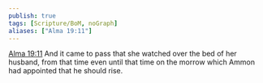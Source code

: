 ```yaml
---
publish: true
tags: [Scripture/BoM, noGraph]
aliases: ["Alma 19:11"]
---
```

[Alma 19:11](https://churchofjesuschrist.org/study/scriptures/bofm/alma/19?lang=eng&id=p11#p11) And it came to pass that she watched over the bed of her husband, from that time even until that time on the morrow which Ammon had appointed that he should rise.
